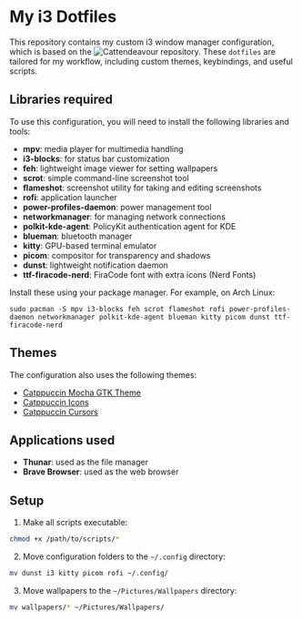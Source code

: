 # My i3 Dotfiles

This repository contains my custom i3 window manager configuration, which is based on the ![Cattendeavour](https://github.com/jifuwater/Cattendeavour) repository. These `dotfiles` are tailored for my workflow, including custom themes, keybindings, and useful scripts.

## Libraries required

To use this configuration, you will need to install the following libraries and tools:

* **mpv**: media player for multimedia handling
* **i3-blocks**: for status bar customization
* **feh**: lightweight image viewer for setting wallpapers
* **scrot**: simple command-line screenshot tool
* **flameshot**: screenshot utility for taking and editing screenshots
* **rofi**: application launcher
* **power-profiles-daemon**: power management tool
* **networkmanager**: for managing network connections
* **polkit-kde-agent**: PolicyKit authentication agent for KDE
* **blueman**: bluetooth manager
* **kitty**: GPU-based terminal emulator
* **picom**: compositor for transparency and shadows
* **dunst**: lightweight notification daemon
* **ttf-firacode-nerd**: FiraCode font with extra icons (Nerd Fonts)

Install these using your package manager. For example, on Arch Linux:
```
sudo pacman -S mpv i3-blocks feh scrot flameshot rofi power-profiles-daemon networkmanager polkit-kde-agent blueman kitty picom dunst ttf-firacode-nerd
```

## Themes

The configuration also uses the following themes:

* [Catppuccin Mocha GTK Theme](https://aur.archlinux.org/packages/catppuccin-gtk-theme-mocha)
* [Catppuccin Icons](https://github.com/ljmill/catppuccin-icons)
* [Catppuccin Cursors](https://github.com/catppuccin/cursors)

## Applications used

* **Thunar**: used as the file manager
* **Brave Browser**: used as the web browser

## Setup

1. Make all scripts executable:
```sh
chmod +x /path/to/scripts/*
```

2. Move configuration folders to the `~/.config` directory:
```sh
mv dunst i3 kitty picom rofi ~/.config/
```

3. Move wallpapers to the `~/Pictures/Wallpapers` directory:
```sh
mv wallpapers/* ~/Pictures/Wallpapers/
```
